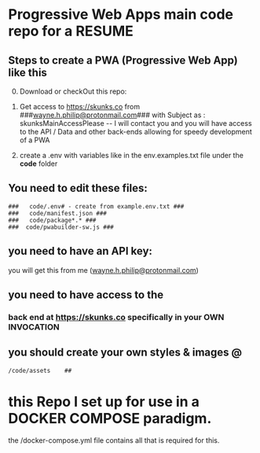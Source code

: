 # Progressive Web Apps main code repo for a RESUME #

## Steps to create a PWA (Progressive Web App) like this ##
0. Download or checkOut this repo:
2. Get access to https://skunks.co from ###wayne.h.philip@protonmail.com### with Subject as : skunksMainAccessPlease
    -- I will contact you and you will have access to the API / Data and other back-ends allowing for speedy development of a PWA

3. create a .env with variables like in the env.examples.txt file under the <b>code</b> folder
## You need to edit these files: ##
    ###   code/.env# - create from example.env.txt ###
    ###   code/manifest.json ###
    ###   code/package*.* ###
    ###  code/pwabuilder-sw.js ###

## you need to have an API key: ##
you will get this from me (wayne.h.philip@protonmail.com)

## you need to have access to the ##
### back end at https://skunks.co  specifically in your OWN INVOCATION    ###

## you should create your own styles & images @ 
    /code/assets    ##

# this Repo I set up for use in a DOCKER COMPOSE paradigm.

the /docker-compose.yml file contains all that is required for this.